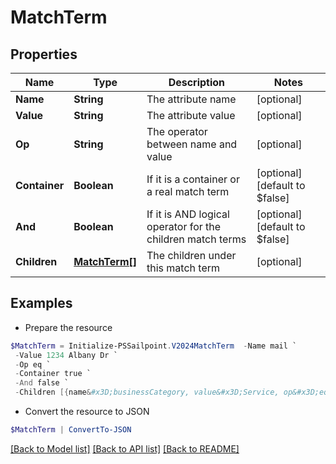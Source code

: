 # MatchTerm
## Properties

Name | Type | Description | Notes
------------ | ------------- | ------------- | -------------
**Name** | **String** | The attribute name | [optional] 
**Value** | **String** | The attribute value | [optional] 
**Op** | **String** | The operator between name and value | [optional] 
**Container** | **Boolean** | If it is a container or a real match term | [optional] [default to $false]
**And** | **Boolean** | If it is AND logical operator for the children match terms | [optional] [default to $false]
**Children** | [**MatchTerm[]**](MatchTerm.md) | The children under this match term | [optional] 

## Examples

- Prepare the resource
```powershell
$MatchTerm = Initialize-PSSailpoint.V2024MatchTerm  -Name mail `
 -Value 1234 Albany Dr `
 -Op eq `
 -Container true `
 -And false `
 -Children [{name&#x3D;businessCategory, value&#x3D;Service, op&#x3D;eq, container&#x3D;false, and&#x3D;false, children&#x3D;null}]
```

- Convert the resource to JSON
```powershell
$MatchTerm | ConvertTo-JSON
```

[[Back to Model list]](../README.md#documentation-for-models) [[Back to API list]](../README.md#documentation-for-api-endpoints) [[Back to README]](../README.md)

